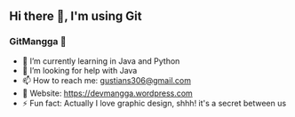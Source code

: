 ## Hi there 👋, I'm using Git
### GitMangga 🥭

<!--
**GitMangga/GitMangga** is a ✨ _special_ ✨ repository because its `README.md` (this file) appears on your GitHub profile.

Here are some ideas to get you started:
-->

- 🌱 I’m currently learning in Java and Python
- 🤔 I’m looking for help with Java
- 📫 How to reach me: gustians306@gmail.com
- 🥭 Website: https://devmangga.wordpress.com
- ⚡ Fun fact: Actually I love graphic design, shhh! it's a secret between us

